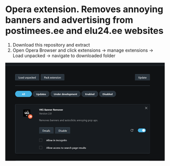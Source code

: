 # Opera extension. Removes annoying banners and advertising from postimees.ee and elu24.ee websites

1. Download this repository and extract
2. Open Opera Browser and click extensions -> manage extensions -> Load unpacked -> navigate to downloaded folder


![alt text](https://github.com/VkHyperNova/Opera-extension-for-postimees-and-elu24/blob/master/postimeeselu24.PNG?raw=true)
